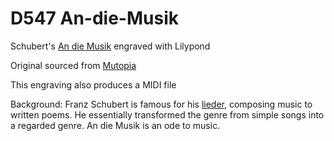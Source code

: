 # D547 An-die-Musik
Schubert's [An die Musik](https://en.wikipedia.org/wiki/An_die_Musik) engraved with Lilypond

Original sourced from [Mutopia](https://www.mutopiaproject.org/cgibin/make-table.cgi?startat=10&searchingfor=&Composer=SchubertF&Instrument=&Style=&collection=&id=&solo=&recent=&timelength=&timeunit=&lilyversion=&preview=)

This engraving also produces a MIDI file

Background: Franz Schubert is famous for his [lieder](https://en.wikipedia.org/wiki/Lied), composing music to written poems. He essentially transformed the genre from simple songs into a regarded genre. An die Musik is an ode to music.
